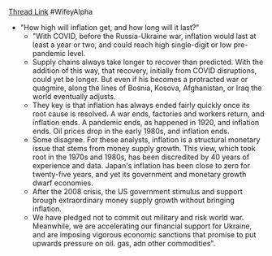 
[Thread Link]()
#WifeyAlpha 

- "How high will inflation get, and how long will it last?"
	- "With COVID, before the Russia-Ukraine war, inflation would last at least a year or two, and could reach high single-digit or low pre-pandemic level.
	- Supply chains always take longer to recover than predicted. With the addition of this way, that recovery, initially from COVID disruptions, could yet be longer. But even if his becomes a protracted war or quagmire, along the lines of Bosnia, Kosova, Afghanistan, or Iraq the world eventually adjusts.
	- They key is that inflation has always ended fairly quickly once its root cause is resolved. A war ends, factories and workers return, and inflation ends. A pandemic ends, as happened in 1920, and inflation ends. Oil prices drop in the early 1980s, and inflation ends.
	- Some disagree. For these analysts, inflation is a structural monetary issue that stems from money supply growth. This view, which took root in the 1970s and 1980s, has been discredited by 40 years of experience and data. Japan's inflation has been close to zero for twenty-five years, and yet its government and monetary growth dwarf economies.
	- After the 2008 crisis, the US government stimulus and support brough extraordinary money supply growth without bringing inflation.
	- We have pledged not to commit out military and risk world war. Meanwhile, we are accelerating our financial support for Ukraine, and are imposing vigorous economic sanctions that promise to put upwards pressure on oil. gas, adn other commodities".